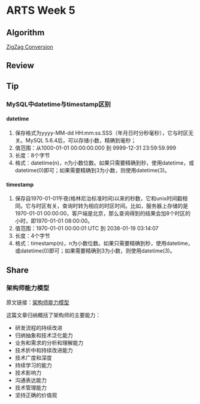 # ARTS Week 5

## Algorithm
[ZigZag Conversion](https://github.com/xuqingxin/leetcode/blob/master/Algorithms/0006-ZigZag.Conversion.md)

## Review



## Tip
### MySQL中datetime与timestamp区别

#### datetime
1. 保存格式为yyyy-MM-dd HH:mm:ss.SSS（年月日时分秒毫秒），它与时区无关。MySQL 5.6.4后，可以存储小数，精确到毫秒；
2. 值范围：从1000-01-01 00:00:00.000 到 9999-12-31 23:59:59.999
3.  长度：8个字节
4.  格式：datetime(n)，n为小数位数。如果只需要精确到秒，使用datetime，或datetime(0)即可；如果需要精确到3为小数，则使用datetime(3)。

#### timestamp
1. 保存自1970-01-01午夜(格林尼治标准时间)以来的秒数，它和unix时间戳相同。它与时区有关，查询时转为相应的时区时间。比如，服务器上存储的是1970-01-01 00:00:00，客户端是北京，那么查询得到的结果会加8个时区的小时，即1970-01-01 08:00:00。
2. 值范围：1970-01-01 00:00:01 UTC 到 2038-01-19 03:14:07
3. 长度：4个字节
4. 格式：timestamp(n)，n为小数位数。如果只需要精确到秒，使用datetime，或datetime(0)即可；如果需要精确到3为小数，则使用datetime(3)。


## Share
### 架构师能力模型
原文链接：[架构师能力模型](https://mp.weixin.qq.com/s?__biz=MzI0MTczNDgyOQ==&mid=2247484195&idx=1&sn=4023a1def4da46509a481b77e297e1f7)

这篇文章归纳概括了架构师的主要能力：
* 研发流程的持续改进
* 归纳抽象和技术泛化能力
* 业务和需求的分析和理解能力
* 技术折中和持续改进能力
* 技术广度和深度
* 持续学习的能力
* 技术影响力
* 沟通表达能力
* 技术管理能力
* 坚持正确的价值观
